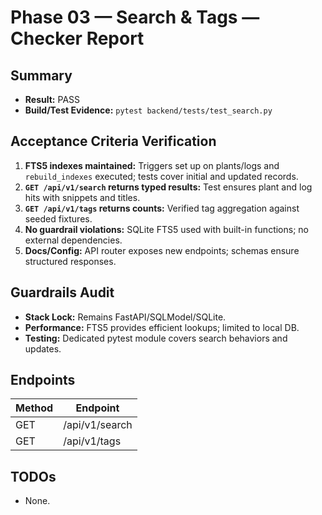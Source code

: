 # Phase 03 — Search & Tags — Checker Report

## Summary
- **Result:** PASS
- **Build/Test Evidence:** `pytest backend/tests/test_search.py`

## Acceptance Criteria Verification
1. **FTS5 indexes maintained:** Triggers set up on plants/logs and `rebuild_indexes` executed; tests cover initial and updated records.
2. **`GET /api/v1/search` returns typed results:** Test ensures plant and log hits with snippets and titles.
3. **`GET /api/v1/tags` returns counts:** Verified tag aggregation against seeded fixtures.
4. **No guardrail violations:** SQLite FTS5 used with built-in functions; no external dependencies.
5. **Docs/Config:** API router exposes new endpoints; schemas ensure structured responses.

## Guardrails Audit
- **Stack Lock:** Remains FastAPI/SQLModel/SQLite.
- **Performance:** FTS5 provides efficient lookups; limited to local DB.
- **Testing:** Dedicated pytest module covers search behaviors and updates.

## Endpoints
| Method | Endpoint |
| ------ | -------- |
| GET | /api/v1/search |
| GET | /api/v1/tags |

## TODOs
- None.
